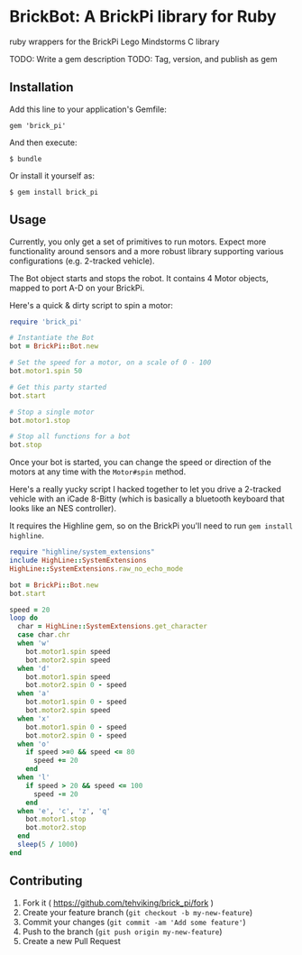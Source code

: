 # BrickBot: A BrickPi library for Ruby

ruby wrappers for the BrickPi Lego Mindstorms C library

TODO: Write a gem description
TODO: Tag, version, and publish as gem

## Installation

Add this line to your application's Gemfile:

    gem 'brick_pi'

And then execute:

    $ bundle

Or install it yourself as:

    $ gem install brick_pi

## Usage

Currently, you only get a set of primitives to run motors. Expect more functionality around sensors and a more robust library supporting various configurations (e.g. 2-tracked vehicle).

The Bot object starts and stops the robot. It contains 4 Motor objects, mapped to port A-D on your BrickPi.

Here's a quick & dirty script to spin a motor:

```ruby
require 'brick_pi'

# Instantiate the Bot
bot = BrickPi::Bot.new

# Set the speed for a motor, on a scale of 0 - 100
bot.motor1.spin 50

# Get this party started
bot.start

# Stop a single motor
bot.motor1.stop

# Stop all functions for a bot
bot.stop
```

Once your bot is started, you can change the speed or direction of the motors at any time with the `Motor#spin` method.

Here's a really yucky script I hacked together to let you drive a 2-tracked vehicle with an iCade 8-Bitty (which is basically a bluetooth keyboard that looks like an NES controller).

It requires the Highline gem, so on the BrickPi you'll need to run `gem install highline`.

```ruby
require "highline/system_extensions"
include HighLine::SystemExtensions
HighLine::SystemExtensions.raw_no_echo_mode

bot = BrickPi::Bot.new
bot.start

speed = 20
loop do
  char = HighLine::SystemExtensions.get_character
  case char.chr
  when 'w'
    bot.motor1.spin speed
    bot.motor2.spin speed
  when 'd'
    bot.motor1.spin speed
    bot.motor2.spin 0 - speed
  when 'a'
    bot.motor1.spin 0 - speed
    bot.motor2.spin speed
  when 'x'
    bot.motor1.spin 0 - speed
    bot.motor2.spin 0 - speed
  when 'o'
    if speed >=0 && speed <= 80
      speed += 20
    end
  when 'l'
    if speed > 20 && speed <= 100
      speed -= 20
    end
  when 'e', 'c', 'z', 'q'
    bot.motor1.stop
    bot.motor2.stop
  end
  sleep(5 / 1000)
end
```

## Contributing

1. Fork it ( https://github.com/tehviking/brick_pi/fork )
2. Create your feature branch (`git checkout -b my-new-feature`)
3. Commit your changes (`git commit -am 'Add some feature'`)
4. Push to the branch (`git push origin my-new-feature`)
5. Create a new Pull Request

